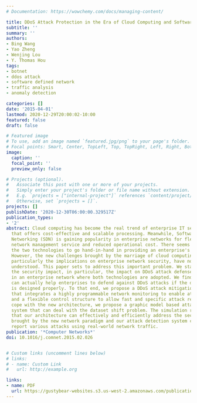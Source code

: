 ```yaml
---
# Documentation: https://wowchemy.com/docs/managing-content/

title: DDoS Attack Protection in the Era of Cloud Computing and Software-Defined Networking
subtitle: ''
summary: ''
authors:
- Bing Wang
- Yao Zheng
- Wenjing Lou
- Y. Thomas Hou
tags:
- botnet
- ddos attack
- software defined network
- traffic analysis
- anomaly detection

categories: []
date: '2015-04-01'
lastmod: 2020-12-29T20:00:02-10:00
featured: false
draft: false

# Featured image
# To use, add an image named `featured.jpg/png` to your page's folder.
# Focal points: Smart, Center, TopLeft, Top, TopRight, Left, Right, BottomLeft, Bottom, BottomRight.
image:
  caption: ''
  focal_point: ''
  preview_only: false

# Projects (optional).
#   Associate this post with one or more of your projects.
#   Simply enter your project's folder or file name without extension.
#   E.g. `projects = ["internal-project"]` references `content/project/deep-learning/index.md`.
#   Otherwise, set `projects = []`.
projects: []
publishDate: '2020-12-30T06:00:00.329517Z'
publication_types:
- '2'
abstract: Cloud computing has become the real trend of enterprise IT service model
  that offers cost-effective and scalable processing. Meanwhile, Software-Defined
  Networking (SDN) is gaining popularity in enterprise networks for flexibility in
  network management service and reduced operational cost. There seems a trend for
  the two technologies to go hand-in-hand in providing an enterprise's IT services.
  However, the new challenges brought by the marriage of cloud computing and SDN,
  particularly the implications on enterprise network security, have not been well
  understood. This paper sets to address this important problem. We start by examining
  the security impact, in particular, the impact on DDoS attack defense mechanisms,
  in an enterprise network where both technologies are adopted. We find that SDN technology
  can actually help enterprises to defend against DDoS attacks if the defense architecture
  is designed properly. To that end, we propose a DDoS attack mitigation architecture
  that integrates a highly programmable network monitoring to enable attack detection
  and a flexible control structure to allow fast and specific attack reaction. To
  cope with the new architecture, we propose a graphic model based attack detection
  system that can deal with the dataset shift problem. The simulation results show
  that our architecture can effectively and efficiently address the security challenges
  brought by the new network paradigm and our attack detection system can effectively
  report various attacks using real-world network traffic.
publication: '*Computer Networks*'
doi: 10.1016/j.comnet.2015.02.026


# Custom links (uncomment lines below)
# links:
# - name: Custom Link
#   url: http://example.org

links:
- name: PDF
  url: https://gustybear-websites.s3.us-west-2.amazonaws.com/publication-wang-d-do-s-attack-protection-2015/Wang+et+al.+-+2015+-+DDoS+Attack+Protection+in+the+Era+of+Cloud+Computi.pdf
---
```

